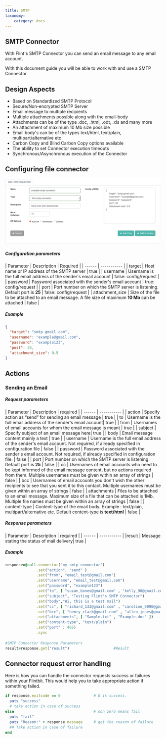 ```yaml
---
title: SMTP
taxonomy:
    category: docs
---
```

## SMTP Connector

With Flint's SMTP Connector you can send an email message to any email account.

With this document guide you will be able to work with and use a SMTP Connector.

## Design Aspects
+ Based on Standardized SMTP Protocol
+ Secure/Non-encrypted SMTP Server
+ Email message to multiple recipients
+ Multiple attachments possible along with the email-body
+ Attachments can be of the type .doc, .html, .odt, .xls and many more
+ An attachment of maximum 10 Mb size possible
+ Email body's can be of the types text/html, text/plain, multipart/alternative etc
+ Carbon Copy and Blind Carbon Copy options available
+ The ability to set Connector execution timeouts
+ Synchronous/Asynchronous execution of the Connector

## Configuring file connector

![add_smtp_connector](add-smtp-conn.png)

##### Configuration parameters
| Parameter | Description | Required |
| ------ | ----------- |
| target | Host name or IP address of the SMTP server | true |
| username | Username is the full email address of the sender's email account | false: config/request |
| password | Password associated with the sender's email account | true: config/request  |
| port | Port number on which the SMTP server is listening. Default port is **25** | false: config/request  |
| attachment_size | Size of the file to be attached to an email message. A file size of maximum **10 Mb** can be attached | false |

##### Example
```json
{
  "target": "smtp.gmail.com",
  "username": "example@gmail.com",
  "password": "example123",
  "post": 25,
  "attachment_size": 0.5
}
```
## Actions

### Sending an Email

##### Request parameters
| Parameter | Description | required |
| ------ | ----------- |
| action | Specify action as “send” for sending an email message |	true |
| to | Username is the full email address of the sender's email account| true |
| from |	Usernames of email accounts for whom the email message is meant | true |
| subject	| Specify subject of an email message here|	true |
| body | Email message content mainly a text | true |
| username | Username is the full email address of the sender's email account. Not required, if already specified in configuration file |	false |
| password	| Password associated with the sender's email account. Not required, if already specified in configuration file. |	false |
| port | Port number on which the SMTP server is listening. Default port is **25** | false |
| cc | Usernames of email accounts who need to be kept informed of the email message content, but no actions required from them. Multiple usernames must be given within an array of strings | false |
| bcc |	Usernames of email accounts you don't wish the other recipients to see that you sent it to this contact. Multiple usernames must be given within an array of strings | false |
| attachments |	Files to be attached to an email message. Maximum size of a file that can be attached is 1Mb. Multiple file names must be given within an array of strings |	false |
| content-type |	Content-type of the email body. Example : text/plain, multipart/alternative etc. Default content-type is **text/html** | false |

##### Response parameters
| Parameter | Description | required |
| ------ | ----------- |
|result	| Message stating the status of mail delivery| true |


##### Example
``` ruby
response=@call.connector("my-smtp-connector")
              .set("action", "send" )
              .set("from", "email_test@gmail.com")
              .set("username", "email_test@gmail.com")
              .set("password", "example123")
              .set("to", [ "suzan_bones@gmail.com" , "kelly_90@gmail.com" ])
              .set("subject", "Testing Flint's SMTP Connector")
              .set("body","Hi, this is a test mail")
              .set("cc", [ "richard_133@gmail.com" , "caroline_9090@gmail.com" ])
              .set("bcc", [ "henry_clark@gmail.com" , "allen_jones@gmail.com"])
              .set("attachments", [ "Sample.txt" , "Example.doc" ])
              .set("content-type", "text/plain")
              .set("port" : 465)
              .sync

#SMTP Connector Response Parameters
result=response.get("result")                    #Result
```


## Connector request error handling
Here is how you can handle the connector requests success or failures within your Flintbit. This would help you to take appropriate action if something failed.
``` ruby
if response.exitcode == 0               # 0 is success.
  puts "success"
  # take action in case of success
else                                    # non zero means fail
  puts "fail"
  puts "Reason:" + response.message     # get the reason of failure
  ## Take action in case of failure
end

```
